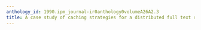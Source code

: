 ```yaml
---
anthology_id: 1990.ipm_journal-ir0anthology0volumeA26A2.3
title: A case study of caching strategies for a distributed full text retrieval system
---
```


